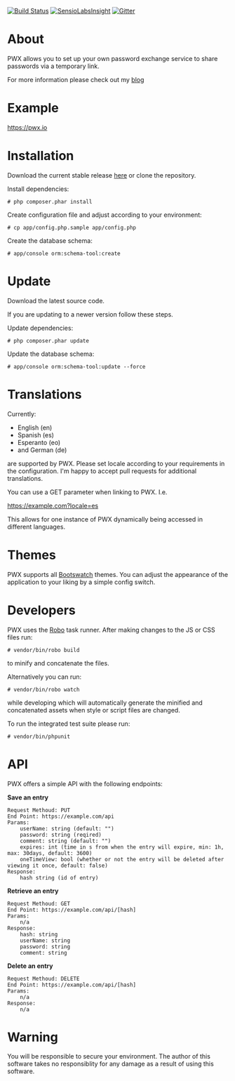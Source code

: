 [![Build Status](https://travis-ci.org/MichaelThessel/pwx.svg)](https://travis-ci.org/MichaelThessel/pwx)
[![SensioLabsInsight](https://insight.sensiolabs.com/projects/0b168ab7-9e4e-4b31-bbf6-e05a52360209/mini.png)](https://insight.sensiolabs.com/projects/0b168ab7-9e4e-4b31-bbf6-e05a52360209)
[![Gitter](https://badges.gitter.im/Join%20Chat.svg)](https://gitter.im/MichaelThessel/pwx?utm_source=badge&utm_medium=badge&utm_campaign=pr-badge)

About
=====

PWX allows you to set up your own password exchange service to share passwords
via a temporary link.

For more information please check out my [blog](http://michaelthessel.com/tag/pwx/)

Example
============

https://pwx.io

Installation
============

Download the current stable release [here](https://github.com/MichaelThessel/pwx/archive/v1.0.zip) or clone the repository.

Install dependencies:
```
# php composer.phar install
```

Create configuration file and adjust according to your environment:
```
# cp app/config.php.sample app/config.php
```

Create the database schema:
```
# app/console orm:schema-tool:create
```

Update
======

Download the latest source code.

If you are updating to a newer version follow these steps.

Update dependencies:
```
# php composer.phar update
```

Update the database schema:
```
# app/console orm:schema-tool:update --force
```

Translations
============

Currently:

 * English (en)
 * Spanish (es)
 * Esperanto (eo)
 * and German (de)

are supported by PWX. Please set locale according to your requirements in the
configuration. I'm happy to accept pull requests for additional translations.

You can use a GET parameter when linking to PWX. I.e.

https://example.com?locale=es

This allows for one instance of PWX dynamically being accessed in different
languages.

Themes
======

PWX supports all [Bootswatch](https://bootswatch.com/) themes. You can adjust
the appearance of the application to your liking by a simple config switch.

Developers
==========

PWX uses the [Robo](http://robo.li) task runner. After making changes to the JS
or CSS files run:

```
# vendor/bin/robo build
```

to minify and concatenate the files.

Alternatively you can run:

```
# vendor/bin/robo watch
```

while developing which will automatically generate the minified and
concatenated assets when style or script files are changed.

To run the integrated test suite please run:
```
# vendor/bin/phpunit
```
API
===

PWX offers a simple API with the following endpoints:

**Save an entry**

```
Request Methoud: PUT
End Point: https://example.com/api
Params:
    userName: string (default: "")
    password: string (reqired)
    comment: string (default: "")
    expires: int (time in s from when the entry will expire, min: 1h, max: 30days, default: 3600)
    oneTimeView: bool (whether or not the entry will be deleted after viewing it once, default: false)
Response:
    hash string (id of entry)
```

**Retrieve an entry**

```
Request Methoud: GET
End Point: https://example.com/api/[hash]
Params:
    n/a
Response:
    hash: string
    userName: string
    password: string
    comment: string
```

**Delete an entry**

```
Request Methoud: DELETE
End Point: https://example.com/api/[hash]
Params:
    n/a
Response:
    n/a
```

Warning
=======

You will be responsible to secure your environment. The author of this software
takes no responsiblity for any damage as a result of using this software.
